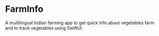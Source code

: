 # FarmInfo
A multilingual Indian farming app to get quick info about vegetables farm and to track vegetables using SwiftUI.
